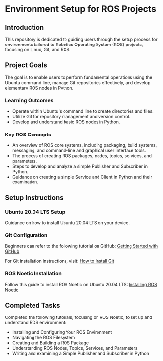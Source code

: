# Environment Setup for ROS Projects

## Introduction

This repository is dedicated to guiding users through the setup process for environments tailored to Robotics Operating System (ROS) projects, focusing on Linux, Git, and ROS.

## Project Goals

The goal is to enable users to perform fundamental operations using the Ubuntu command line, manage Git repositories effectively, and develop elementary ROS nodes in Python.

### Learning Outcomes
- Operate within Ubuntu's command line to create directories and files.
- Utilize Git for repository management and version control.
- Develop and understand basic ROS nodes in Python.

### Key ROS Concepts
- An overview of ROS core systems, including packaging, build systems, messaging, and command-line and graphical user interface tools.
- The process of creating ROS packages, nodes, topics, services, and parameters.
- Steps to develop and analyze a simple Publisher and Subscriber in Python.
- Guidance on creating a simple Service and Client in Python and their examination.

## Setup Instructions

### Ubuntu 20.04 LTS Setup
Guidance on how to install Ubuntu 20.04 LTS on your device.

### Git Configuration

Beginners can refer to the following tutorial on GitHub:
[Getting Started with GitHub](https://docs.github.com/en/get-started/quickstart/hello-world)

For Git installation instructions, visit:
[How to Install Git](https://GitHub.com/git-guides/install-git)

### ROS Noetic Installation

Follow this guide to install ROS Noetic on Ubuntu 20.04 LTS:
[Installing ROS Noetic](http://wiki.ros.org/noetic/Installation/Ubuntu)

## Completed Tasks
Completed the following tutorials, focusing on ROS Noetic, to set up and understand ROS environment:

- Installing and Configuring Your ROS Environment
- Navigating the ROS Filesystem
- Creating and Building a ROS Package
- Understanding ROS Nodes, Topics, Services, and Parameters
- Writing and examining a Simple Publisher and Subscriber in Python
